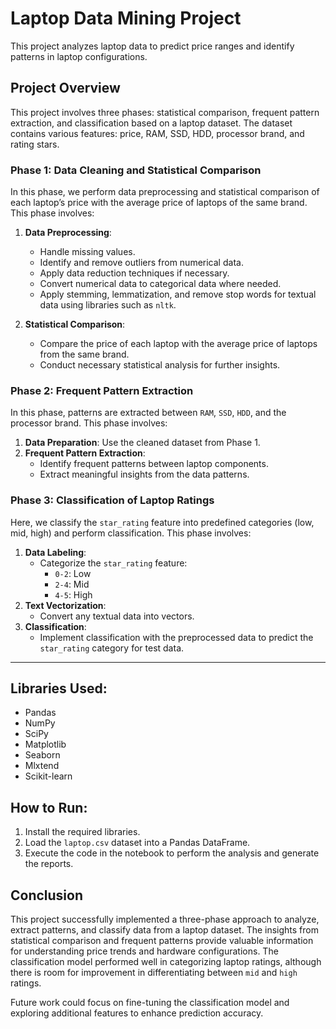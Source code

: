 # Laptop Data Mining Project
This project analyzes laptop data to predict price ranges and identify patterns in laptop configurations.

## Project Overview
This project involves three phases: statistical comparison, frequent pattern extraction, and classification based on a laptop dataset. The dataset contains various features: price, RAM, SSD, HDD, processor brand, and rating stars.

### Phase 1: Data Cleaning and Statistical Comparison
In this phase, we perform data preprocessing and statistical comparison of each laptop’s price with the average price of laptops of the same brand. This phase involves: 

1. **Data Preprocessing**:
    - Handle missing values.
    - Identify and remove outliers from numerical data.
    - Apply data reduction techniques if necessary.
    - Convert numerical data to categorical data where needed.
    - Apply stemming, lemmatization, and remove stop words for textual data using libraries such as `nltk`.

2. **Statistical Comparison**:
    - Compare the price of each laptop with the average price of laptops from the same brand.
    - Conduct necessary statistical analysis for further insights.

### Phase 2: Frequent Pattern Extraction
In this phase, patterns are extracted between `RAM`, `SSD`, `HDD`, and the processor brand. This phase involves: 

1. **Data Preparation**: Use the cleaned dataset from Phase 1.
2. **Frequent Pattern Extraction**:
    - Identify frequent patterns between laptop components.
    - Extract meaningful insights from the data patterns.

### Phase 3: Classification of Laptop Ratings
Here, we classify the `star_rating` feature into predefined categories (low, mid, high) and perform classification. This phase involves: 

1. **Data Labeling**:
    - Categorize the `star_rating` feature:
      - `0-2`: Low
      - `2-4`: Mid
      - `4-5`: High
2. **Text Vectorization**: 
    - Convert any textual data into vectors.
3. **Classification**:
    - Implement classification with the preprocessed data to predict the `star_rating` category for test data.

---

## Libraries Used:
*   Pandas
*   NumPy
*   SciPy
*   Matplotlib
*   Seaborn
*   Mlxtend
*   Scikit-learn
  
## How to Run:
1.  Install the required libraries.
2.  Load the `laptop.csv` dataset into a Pandas DataFrame.
3.  Execute the code in the notebook to perform the analysis and generate the reports.

## Conclusion
This project successfully implemented a three-phase approach to analyze, extract patterns, and classify data from a laptop dataset. The insights from statistical comparison and frequent patterns provide valuable information for understanding price trends and hardware configurations. The classification model performed well in categorizing laptop ratings, although there is room for improvement in differentiating between `mid` and `high` ratings.

Future work could focus on fine-tuning the classification model and exploring additional features to enhance prediction accuracy.
